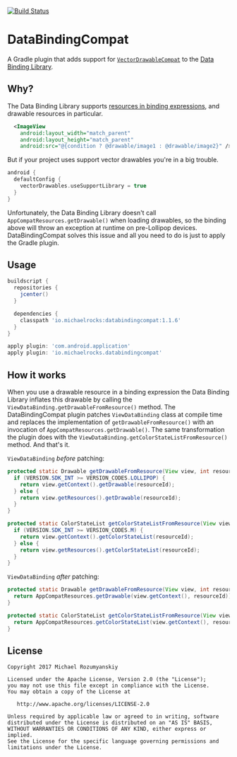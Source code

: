 [![Build Status](https://travis-ci.org/MichaelRocks/DataBindingCompat.svg?branch=master)](https://travis-ci.org/MichaelRocks/DataBindingCompat)

DataBindingCompat
=================

A Gradle plugin that adds support for
[`VectorDrawableCompat`](https://developer.android.com/reference/android/support/graphics/drawable/VectorDrawableCompat.html)
to the [Data Binding Library](https://developer.android.com/topic/libraries/data-binding/index.html).

Why?
----

The Data Binding Library supports
[resources in binding expressions](https://developer.android.com/topic/libraries/data-binding/index.html#resources),
and drawable resources in particular.

```xml
  <ImageView
    android:layout_width="match_parent"
    android:layout_height="match_parent"
    android:src="@{condition ? @drawable/image1 : @drawable/image2}" />
```

But if your project uses support vector drawables you're in a big trouble.

```groovy
android {  
  defaultConfig {  
    vectorDrawables.useSupportLibrary = true  
  }  
} 
```

Unfortunately, the Data Binding Library doesn't call `AppCompatResources.getDrawable()` when loading drawables, so the
binding above will throw an exception at runtime on pre-Lollipop devices. DataBindingCompat solves this issue and all
you need to do is just to apply the Gradle plugin.

Usage
-----

```groovy
buildscript {
  repositories {
    jcenter()
  }

  dependencies {
    classpath 'io.michaelrocks:databindingcompat:1.1.6'
  }
}

apply plugin: 'com.android.application'
apply plugin: 'io.michaelrocks.databindingcompat'
```

How it works
------------

When you use a drawable resource in a binding expression the Data Binding Library inflates this drawable by calling
the `ViewDataBinding.getDrawableFromResource()` method. The DataBindingCompat plugin patches `ViewDataBinding` class at
compile time and replaces the implementation of `getDrawableFromResource()` with an invocation of
`AppCompatResources.getDrawable()`. The same transformation the plugin does with the
`ViewDataBinding.getColorStateListFromResource()` method. And that's it.

`ViewDataBinding` *before* patching: 
```java
protected static Drawable getDrawableFromResource(View view, int resourceId) {
  if (VERSION.SDK_INT >= VERSION_CODES.LOLLIPOP) {
    return view.getContext().getDrawable(resourceId);
  } else {
    return view.getResources().getDrawable(resourceId);
  }
}

protected static ColorStateList getColorStateListFromResource(View view, int resourceId) {
  if (VERSION.SDK_INT >= VERSION_CODES.M) {
    return view.getContext().getColorStateList(resourceId);
  } else {
    return view.getResources().getColorStateList(resourceId);
  }
}
```

`ViewDataBinding` *after* patching: 
```java
protected static Drawable getDrawableFromResource(View view, int resourceId) {
  return AppCompatResources.getDrawable(view.getContext(), resourceId));
}

protected static ColorStateList getColorStateListFromResource(View view, int resourceId) {
  return AppCompatResources.getColorStateList(view.getContext(), resourceId));
}
```

License
-------

    Copyright 2017 Michael Rozumyanskiy

    Licensed under the Apache License, Version 2.0 (the "License");
    you may not use this file except in compliance with the License.
    You may obtain a copy of the License at

       http://www.apache.org/licenses/LICENSE-2.0

    Unless required by applicable law or agreed to in writing, software
    distributed under the License is distributed on an "AS IS" BASIS,
    WITHOUT WARRANTIES OR CONDITIONS OF ANY KIND, either express or implied.
    See the License for the specific language governing permissions and
    limitations under the License.
